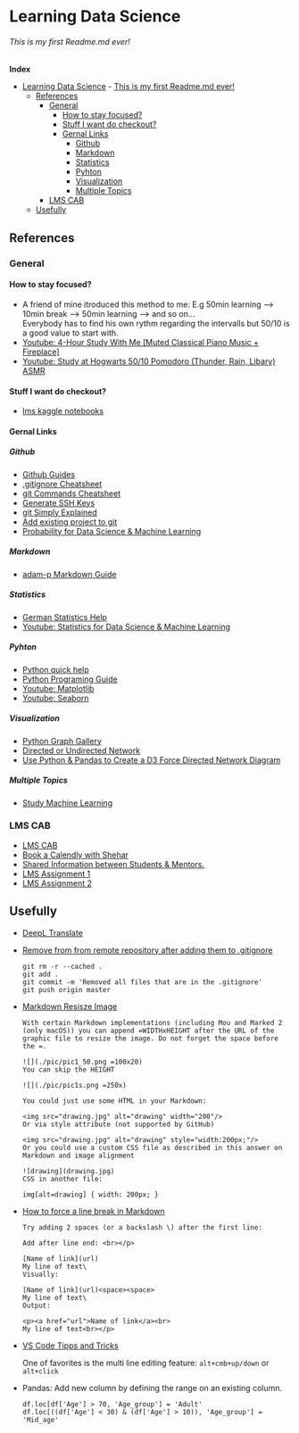 # Learning Data Science
###### This is my first Readme.md ever!


__Index__
- [Learning Data Science](#learning-data-science)
          - [This is my first Readme.md ever!](#this-is-my-first-readmemd-ever)
  - [References](#references)
    - [General](#general)
      - [How to stay focused?](#how-to-stay-focused)
      - [Stuff I want do checkout?](#stuff-i-want-do-checkout)
      - [Gernal Links](#gernal-links)
        - [Github](#github)
        - [Markdown](#markdown)
        - [Statistics](#statistics)
        - [Pyhton](#pyhton)
        - [Visualization](#visualization)
        - [Multiple Topics](#multiple-topics)
    - [LMS CAB](#lms-cab)
  - [Usefully](#usefully)


## References 
### General

#### How to stay focused?
- A friend of mine itroduced this method to me: E.g 50min learning --> 10min break --> 50min learning --> and so on...  
Everybody has to find his own rythm regarding the intervalls but 50/10 is a good value to start with. 
- [Youtube: 4-Hour Study With Me [Muted Classical Piano Music + Fireplace]](https://www.youtube.com/watch?v=lq9bA39t30I)
- [Youtube: Study at Hogwarts 50/10 Pomodoro (Thunder, Rain, Libary) ASMR](https://www.youtube.com/watch?v=7o5d868Gjf8&t=9951s)

#### Stuff I want do checkout? 

- [lms kaggle notebooks](https://github.com/plsms)

#### Gernal Links

##### Github
- [Github Guides](https://guides.github.com/)
- [.gitignore Cheatsheet](https://github.com/kenmueller/gitignore/blob/master/README.md)
- [git Commands Cheatsheet](https://education.github.com/git-cheat-sheet-education.pdf)
- [Generate SSH Keys](https://docs.github.com/en/github/authenticating-to-github/connecting-to-github-with-ssh/generating-a-new-ssh-key-and-adding-it-to-the-ssh-agent)
- [git Simply Explained](https://www.atlassian.com/de/git/tutorials)
- [Add existing project to git](https://gist.github.com/alexpchin/102854243cd066f8b88e)
- [Probability for Data Science & Machine Learning](https://www.youtube.com/watch?v=sEte4hXEgJ8)
  
##### Markdown
- [adam-p Markdown Guide](https://github.com/adam-p/markdown-here/wiki/Markdown-Here-Cheatsheet)
  
##### Statistics
- [German Statistics Help](https://de.statista.com/)
- [Youtube: Statistics for Data Science & Machine Learning](https://www.youtube.com/watch?v=tcusIOfI_GM)
##### Pyhton

- [Python quick help](https://www.programiz.com/python-programming)
- [Python Programing Guide](https://www.geeksforgeeks.org/python-programming-language/?ref=leftbar)
- [Youtube: Matplotlib ](https://www.youtube.com/watch?v=wB9C0Mz9gSo)
- [Youtube: Seaborn](https://www.youtube.com/watch?v=6GUZXDef2U0)

##### Visualization
- [Python Graph Gallery](https://www.python-graph-gallery.com/)
- [Directed or Undirected Network](https://www.python-graph-gallery.com/323-directed-or-undirected-network)
- [Use Python & Pandas to Create a D3 Force Directed Network Diagram](http://www.austintaylor.io/d3/python/pandas/2016/02/01/create-d3-chart-python-force-directed/)

##### Multiple Topics
- [Study Machine Learning](https://studymachinelearning.com/)


### LMS CAB

- [LMS CAB](https://lms.codeacademyberlin.com)
- [Book a Calendly with Shehar](https://calendly.com/cab-shekhar/30min)
- [Shared Information between Students & Mentors.](shared_links_information.md)
- [LMS Assignment 1](assignment_1/module_1_assignment_1.md)
- [LMS Assignment 2](assignment_2/module_1_assignment_2.md)



## Usefully

- [DeepL Translate](https://www.deepl.com/translator)
- [Remove from from remote repository after adding them to .gitignore](https://stackoverflow.com/questions/7927230/remove-directory-from-remote-repository-after-adding-them-to-gitignore)

  ```
  git rm -r --cached . 
  git add .
  git commit -m 'Removed all files that are in the .gitignore' 
  git push origin master
  ```

- [Markdown Resisze Image](https://stackoverflow.com/questions/14675913/changing-image-size-in-markdown)
  ```
  With certain Markdown implementations (including Mou and Marked 2 (only macOS)) you can append =WIDTHxHEIGHT after the URL of the graphic file to resize the image. Do not forget the space before the =.

  ![](./pic/pic1_50.png =100x20)
  You can skip the HEIGHT

  ![](./pic/pic1s.png =250x)
  ```

  ```
  You could just use some HTML in your Markdown:

  <img src="drawing.jpg" alt="drawing" width="200"/>
  Or via style attribute (not supported by GitHub)

  <img src="drawing.jpg" alt="drawing" style="width:200px;"/>
  Or you could use a custom CSS file as described in this answer on Markdown and image alignment

  ![drawing](drawing.jpg)
  CSS in another file:

  img[alt=drawing] { width: 200px; }
  ```

- [How to force a line break in Markdown](https://stackoverflow.com/questions/26626256/how-to-insert-a-line-break-br-in-markdown)  
  ```
  Try adding 2 spaces (or a backslash \) after the first line:

  Add after line end: <br></p>

  [Name of link](url)
  My line of text\
  Visually:

  [Name of link](url)<space><space>
  My line of text\
  Output:

  <p><a href="url">Name of link</a><br>
  My line of text<br></p>
  ```
- [VS Code Tipps and Tricks](https://code.visualstudio.com/docs/getstarted/tips-and-tricks)

  One of favorites is the multi line editing feature: `alt+cmb+up/down` or `alt+click`

- Pandas: Add new column by defining the range on an existing column. 
  ```
  df.loc[df['Age'] > 70, 'Age_group'] = 'Adult'
  df.loc[((df['Age'] < 30) & (df['Age'] > 10)), 'Age_group'] = 'Mid_age'
  ```





